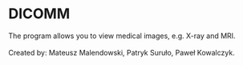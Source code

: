 # DICOMM
The program allows you to view medical images, e.g. X-ray and MRI.
<br><br>
Created by:
Mateusz Malendowski,
Patryk Suruło,
Paweł Kowalczyk.
